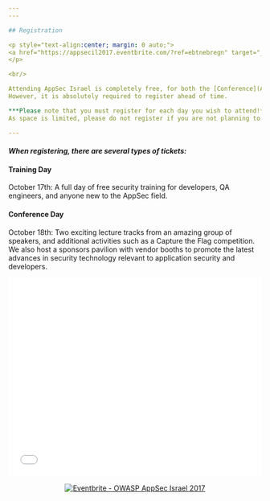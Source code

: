 ```yaml
---
---

## Registration 

<p style="text-align:center; margin: 0 auto;">
<a href="https://appsecil2017.eventbrite.com/?ref=ebtnebregn" target="_blank"><img src="https://www.eventbrite.com/custombutton?eid=37273659519" alt="Eventbrite - OWASP AppSec Israel 2017" /></a>
</p> 

<br/> 

Attending AppSec Israel is completely free, for both the [Conference](Agenda) and the [Training](Training).   
However, it is absolutely required to register ahead of time.   

***Please note that you must register for each day you wish to attend!***  
As space is limited, please do not register if you are not planning to attend, and don't register yourself multiple times.

---
```


#### ***When registering, there are several types of tickets:*** 

#### Training Day
October 17th: A full day of free security training for developers, QA engineers, and anyone new to the AppSec field. 

#### Conference Day
October 18th: Two exciting lecture tracks from an amazing group of speakers, and additional activities such as a Capture the Flag competition.   
We also host a sponsors pavilion with vendor booths to promote the latest advances in security technology relevant to application security and developers.   

<div style="width:100%; text-align:left;"><iframe src="//eventbrite.com/tickets-external?eid=37273659519&ref=etckt" frameborder="0" height="393" width="100%" vspace="0" hspace="0" marginheight="5" marginwidth="5" scrolling="auto" allowtransparency="true"></iframe></div>

<p style="text-align:center; margin: 0 auto;">
<br />
<a href="https://appsecil2017.eventbrite.com/?ref=ebtnebregn" target="_blank"><img src="https://www.eventbrite.com/custombutton?eid=37273659519" alt="Eventbrite - OWASP AppSec Israel 2017" /></a>
</p> 
